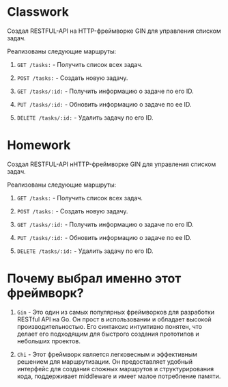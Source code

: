 # Classwork

Создал RESTFUL-API на HTTP-фреймворке GIN для управления списком задач. 

Реализованы следующие маршруты:

1) `GET /tasks:` - Получить список всех задач.

2) `POST /tasks:` - Создать новую задачу.

3) `GET /tasks/:id:` - Получить информацию о задаче по его ID.

4) `PUT /tasks/:id:` - Обновить информацию о задаче по ее ID.

5) `DELETE /tasks/:id:` - Удалить задачу по его ID.

# Homework 

Создал RESTFUL-API нHTTP-фреймворке GIN для управления списком задач. 

Реализованы следующие маршруты:

1) `GET /tasks:` - Получить список всех задач.

2) `POST /tasks:` - Создать новую задачу.

3) `GET /tasks/:id:` - Получить информацию о задаче по его ID.

4) `PUT /tasks/:id:` - Обновить информацию о задаче по ее ID.

5) `DELETE /tasks/:id:` - Удалить задачу по его ID.

# Почему выбрал именно этот фреймворк?

1) `Gin` - Это один из самых популярных фреймворков для разработки RESTful API на Go. Он прост в использовании и обладает высокой производительностью. Его синтаксис интуитивно понятен, что делает его подходящим для быстрого создания прототипов и небольших проектов.

2) `Chi` - Этот фреймворк является легковесным и эффективным решением для маршрутизации. Он предоставляет удобный интерфейс для создания сложных маршрутов и структурирования кода, поддерживает middleware и имеет малое потребление памяти.

